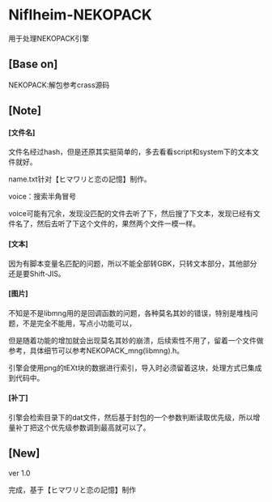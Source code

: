 # Niflheim-NEKOPACK
用于处理NEKOPACK引擎
## [Base on]
NEKOPACK:解包参考crass源码

## [Note]
#### [文件名]
文件名经过hash，但是还原其实挺简单的，多去看看script和system下的文本文件就好。

name.txt针对【ヒマワリと恋の記憶】制作。

voice：搜索半角冒号

voice可能有冗余，发现没匹配的文件去听了下，然后搜了下文本，发现已经有文件名了，然后去听了下这个文件的，果然两个文件一模一样。
#### [文本]
因为有脚本变量名匹配的问题，所以不能全部转GBK，只转文本部分，其他部分还是要Shift-JIS。
#### [图片]
不知是不是libmng用的是回调函数的问题，各种莫名其妙的错误，特别是堆栈问题，不是完全不能用，写点小功能可以，

但是随着功能的增加就会出现莫名其妙的崩溃，后续索性不用了，留着一个文件做参考，具体细节可以参考NEKOPACK_mng(libmng).h。

引擎会使用png的tEXt块的数据进行索引，导入时必须留着这块，处理方式已集成到代码中。
#### [补丁]
引擎会检索目录下的dat文件，然后基于封包的一个参数判断读取优先级，所以增量补丁把这个优先级参数调到最高就可以了。
## [New]
ver 1.0

完成，基于【ヒマワリと恋の記憶】制作
